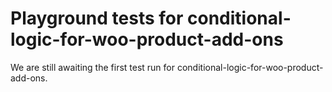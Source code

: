 # Playground tests for conditional-logic-for-woo-product-add-ons
We are still awaiting the first test run for conditional-logic-for-woo-product-add-ons.
